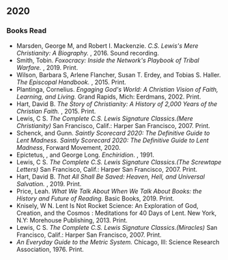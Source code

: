 ## 2020  

### Books Read  
 - Marsden, George M, and Robert I. Mackenzie. *C.S. Lewis's Mere Christianity: A Biography.* , 2016. Sound recording.  
 - Smith, Tobin. *Foxocracy: Inside the Network's Playbook of Tribal Warfare.* , 2019. Print.  
 - Wilson, Barbara S, Arlene Flancher, Susan T. Erdey, and Tobias S. Haller. *The Episcopal Handbook.* , 2015. Print.   
 - Plantinga, Cornelius. *Engaging God's World: A Christian Vision of Faith, Learning, and Living.* Grand Rapids, Mich: Eerdmans, 2002. Print. 
 - Hart, David B. *The Story of Christianity: A History of 2,000 Years of the Christian Faith.* , 2015. Print.  
 - Lewis, C S. *The Complete C.S. Lewis Signature Classics.(Mere Christianity)* San Francisco, Calif.: Harper San Francisco, 2007. Print.  
 - Schenck, and Gunn. *Saintly Scorecard 2020: The Definitive Guide to Lent Madness. Saintly Scorecard 2020: The Definitive Guide to Lent Madness*, Forward Movement, 2020.  
 - Epictetus, , and George Long. *Enchiridion*. , 1991.  
 - Lewis, C S. *The Complete C.S. Lewis Signature Classics.(The Screwtape Letters)* San Francisco, Calif.: Harper San Francisco, 2007. Print.  
 - Hart, David B. *That All Shall Be Saved: Heaven, Hell, and Universal Salvation.* , 2019. Print.  
 - Price, Leah. *What We Talk About When We Talk About Books: the History and Future of Reading.* Basic Books, 2019. Print.  
 - Knisely, W N. Lent Is Not Rocket Science: An Exploration of God, Creation, and the Cosmos : Meditations for 40 Days of Lent. New York, N.Y: Morehouse Publishing, 2013. Print.  
 - Lewis, C S. *The Complete C.S. Lewis Signature Classics.(Miracles)* San Francisco, Calif.: Harper San Francisco, 2007. Print.  
 - *An Everyday Guide to the Metric System.* Chicago, Ill: Science Research Association, 1976. Print.   
